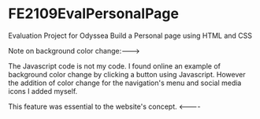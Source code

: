 # FE2109EvalPersonalPage
Evaluation Project for Odyssea 
Build a Personal page using HTML and CSS

Note on background color change:--->

The Javascript code is not my code. 
I found online an example of background color change by clicking a button using Javascript. 
However the addition of color change for the navigation's menu and social media icons I added myself.

This feature was essential to the website's concept. <----
